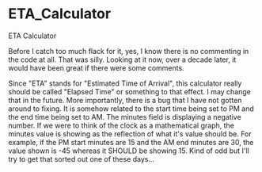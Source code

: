 # ETA_Calculator
ETA Calculator

Before I catch too much flack for it, yes, I know there is no commenting in the code at all.  That was silly.  Looking at it now, over a decade later, it would have been great if there were some comments.

Since "ETA" stands for "Estimated Time of Arrival", this calculator really should be called "Elapsed Time" or something to that effect.  I may change that in the future.  More importantly, there is a bug that I have not gotten around to fixing.  It is somehow related to the start time being set to PM and the end time being set to AM.  The minutes field is displaying a negative number.  If we were to think of the clock as a mathematical graph, the minutes value is showing as the reflection of what it's value should be.  For example, if the PM start minutes are 15 and the AM end minutes are 30, the value shown is -45 whereas it SHOULD be showing 15.  Kind of odd but I'll try to get that sorted out one of these days... 
